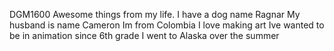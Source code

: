 DGM1600
Awesome things from my life.
I have a dog name Ragnar
My husband is name Cameron 
Im from Colombia 
I love making art
Ive wanted to be in animation since 6th grade
I went to Alaska over the summer